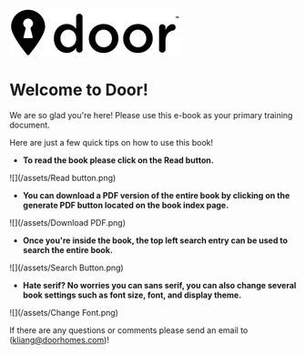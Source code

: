 ![](/assets/door-logo-black-small.png)

# Welcome to Door!

We are so glad you're here! Please use this e-book as your primary training document.

Here are just a few quick tips on how to use this book!

* **To read the book please click on the Read button.**

![](/assets/Read button.png)

* **You can download a PDF version of the entire book by clicking on the generate PDF button located on the book index page.**

![](/assets/Download PDF.png)

* **Once you're inside the book, the top left search entry can be used to search the entire book.**

![](/assets/Search Button.png)

* **Hate serif? No worries you can sans serif, you can also change several book settings such as font size, font, and display theme.**

![](/assets/Change Font.png)

If there are any questions or comments please send an email to \(kliang@doorhomes.com\)!

